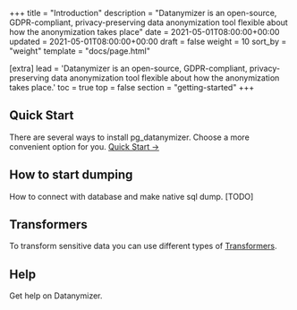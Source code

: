 +++
title = "Introduction"
description = "Datanymizer is an open-source, GDPR-compliant, privacy-preserving data anonymization tool flexible about how the anonymization takes place"
date = 2021-05-01T08:00:00+00:00
updated = 2021-05-01T08:00:00+00:00
draft = false
weight = 10
sort_by = "weight"
template = "docs/page.html"

[extra]
lead = 'Datanymizer is an open-source, GDPR-compliant, privacy-preserving data anonymization tool flexible about how the anonymization takes place.'
toc = true
top = false
section = "getting-started"
+++

## Quick Start

There are several ways to install pg_datanymizer. Choose a more convenient option for you. [Quick Start →](../quick-start/)

## How to start dumping

How to connect with database and make native sql dump. [TODO]

## Transformers

To transform sensitive data you can use different types of [Transformers](/transformers/).

## Help

Get help on Datanymizer.
